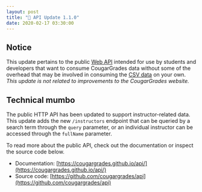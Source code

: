```yaml
---
layout: post
title: "🔨 API Update 1.1.0"
date: 2020-02-17 03:30:00
---
```


## Notice

This update pertains to the public [Web API](https://en.wikipedia.org/wiki/Web_API) intended for use by students and developers that want to consume CougarGrades data without some of the overhead that may be involved in consuming the [CSV data](https://github.com/search?utf8=%E2%9C%93&q=FOIA-IR+user%3Acougargrades&type=Repositories&ref=advsearch&l=&l=) on your own. _This update is not related to improvements to the CougarGrades website._

## Technical mumbo

The public HTTP API has been updated to support instructor-related data. This update adds the new `/instructors` endpoint that can be queried by a search term through the `query` parameter, or an individual instructor can be accessed through the `fullName` parameter.

To read more about the public API, check out the documentation or inspect the source code below.

- Documentation: [https://cougargrades.github.io/api/](https://cougargrades.github.io/api/)
- Source code: [https://github.com/cougargrades/api](https://github.com/cougargrades/api)
